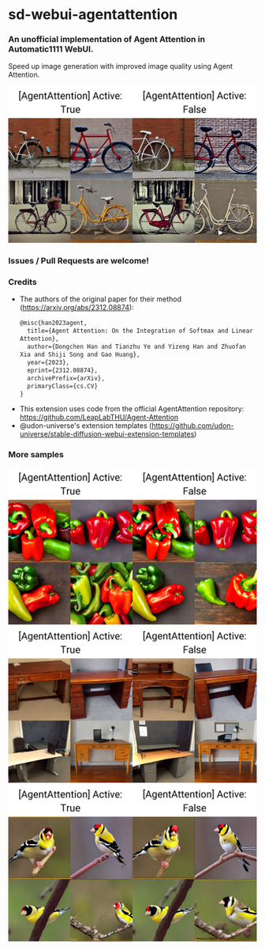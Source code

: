 # sd-webui-agentattention
### An unofficial implementation of Agent Attention in Automatic1111 WebUI.
Speed up image generation with improved image quality using Agent Attention. 

![image](samples/xyz_grid-2419-1-bicycle.png)

### Issues / Pull Requests are welcome!

### Credits
- The authors of the original paper for their method (https://arxiv.org/abs/2312.08874):
	```
	@misc{han2023agent,
      title={Agent Attention: On the Integration of Softmax and Linear Attention}, 
      author={Dongchen Han and Tianzhu Ye and Yizeng Han and Zhuofan Xia and Shiji Song and Gao Huang},
      year={2023},
      eprint={2312.08874},
      archivePrefix={arXiv},
      primaryClass={cs.CV}
	}
	```
- This extension uses code from the official AgentAttention repository: https://github.com/LeapLabTHU/Agent-Attention
- @udon-universe's extension templates (https://github.com/udon-universe/stable-diffusion-webui-extension-templates)

### More samples 

![image](samples/xyz_grid-2418-1-bell%20pepper.png)
![image](samples/xyz_grid-2415-1-desk.png)
![image](samples/xyz_grid-2417-1-goldfinch,%20Carduelis%20carduelis.png)
